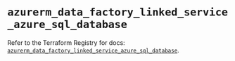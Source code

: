 # `azurerm_data_factory_linked_service_azure_sql_database`

Refer to the Terraform Registry for docs: [`azurerm_data_factory_linked_service_azure_sql_database`](https://registry.terraform.io/providers/hashicorp/azurerm/3.111.0/docs/resources/data_factory_linked_service_azure_sql_database).
